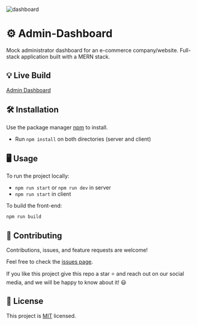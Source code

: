 
![dashboard](https://github.com/lucascomamala/mern-dashboard/assets/10102977/815c89b1-abc5-45f4-ae1f-78457e6e1b58)

# ⚙️ Admin-Dashboard

Mock administrator dashboard for an e-commerce company/website. Full-stack application built with a MERN stack.

## 💡 Live Build

[Admin Dashboard](https://admin-frontend-vsly.onrender.com/dashboard)

## 🛠️ Installation

Use the package manager [npm](https://www.npmjs.com/) to install.
- Run ```npm install``` on both directories (server and client)


## 🖥️ Usage

To run the project locally:

- ```npm run start``` or ```npm run dev``` in server
- ```npm run start``` in client

To build the front-end:

```bash
npm run build
```

## 🤝 Contributing

Contributions, issues, and feature requests are welcome!

Feel free to check the [issues page](../../issues/).

If you like this project give this repo a star ⭐ and reach out on our social media, and we will be happy to know about it! 😃

## 📝 License

This project is [MIT](./LICENSE) licensed.

